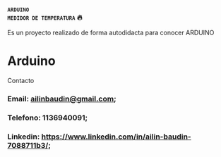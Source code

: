 

### <small><code>ARDUINO MEDIDOR DE TEMPERATURA</code></small>  &#128293;
Es un proyecto realizado de forma autodidacta para conocer ARDUINO  


# Arduino



<p><span class="text-right">Contacto</span></p>

### Email: ailinbaudin@gmail.com;
### Telefono: 1136940091;
### Linkedin: https://www.linkedin.com/in/ailin-baudin-7088711b3/;


